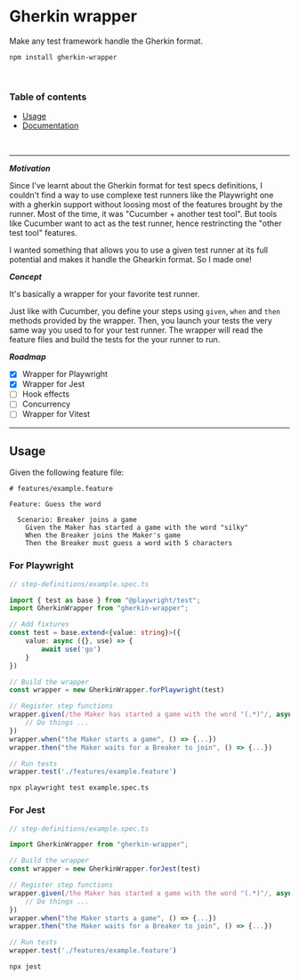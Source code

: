 # Gherkin wrapper

Make any test framework handle the Gherkin format.

```shell
npm install gherkin-wrapper
```

<br>

### Table of contents

- [Usage](#usage)
- [Documentation](../docs/README.md)

<br>

---

_**Motivation**_

Since I've learnt about the Gherkin format for test specs definitions, I couldn't find a way to use complexe test runners like the Playwright one with a gherkin support without loosing most of the features brought by the runner.
Most of the time, it was "Cucumber + another test tool". But tools like Cucumber want to act as the test runner, hence restrincting the "other test tool" features.

I wanted something that allows you to use a given test runner at its full potential and makes it handle the Ghearkin format. So I made one!

_**Concept**_

It's basically a wrapper for your favorite test runner.

Just like with Cucumber, you define your steps using `given`, `when` and `then` methods provided by the wrapper.
Then, you launch your tests the very same way you used to for your test runner.
The wrapper will read the feature files and build the tests for the your runner to run.

_**Roadmap**_

- [x] Wrapper for Playwright
- [x] Wrapper for Jest
- [ ] Hook effects
- [ ] Concurrency
- [ ] Wrapper for Vitest

---

## Usage

Given the following feature file:

```
# features/example.feature

Feature: Guess the word

  Scenario: Breaker joins a game
    Given the Maker has started a game with the word "silky"
    When the Breaker joins the Maker's game
    Then the Breaker must guess a word with 5 characters
```

### For Playwright

```typescript
// step-definitions/example.spec.ts

import { test as base } from "@playwright/test";
import GherkinWrapper from "gherkin-wrapper";

// Add fixtures
const test = base.extend<{value: string}>({
    value: async ({}, use) => {
        await use('go')
    }
})

// Build the wrapper
const wrapper = new GherkinWrapper.forPlaywright(test)

// Register step functions
wrapper.given(/the Maker has started a game with the word "(.*)"/, async ({ page, value }, { match }) => {
    // Do things ...
})
wrapper.when("the Maker starts a game", () => {...})
wrapper.then("the Maker waits for a Breaker to join", () => {...})

// Run tests 
wrapper.test('./features/example.feature')
```

```shell
npx playwright test example.spec.ts
```

### For Jest

```typescript
// step-definitions/example.spec.ts

import GherkinWrapper from "gherkin-wrapper";

// Build the wrapper
const wrapper = new GherkinWrapper.forJest(test)

// Register step functions
wrapper.given(/the Maker has started a game with the word "(.*)"/, async ({ match }) => {
    // Do things ...
})
wrapper.when("the Maker starts a game", () => {...})
wrapper.then("the Maker waits for a Breaker to join", () => {...})

// Run tests 
wrapper.test('./features/example.feature')
```

```shell
npx jest
```